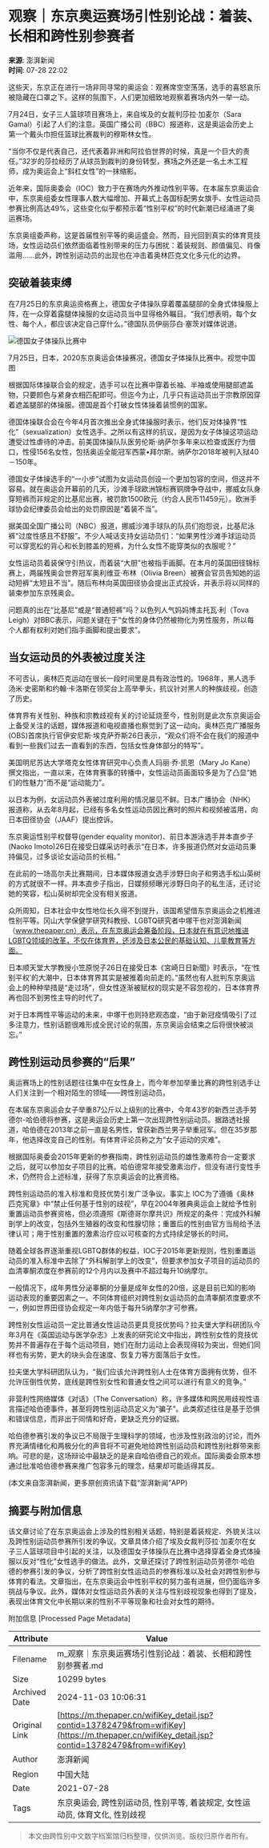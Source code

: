 # 观察｜东京奥运赛场引性别论战：着装、长相和跨性别参赛者

**来源**: 澎湃新闻  
**时间**: 07-28 22:02

这些天，东京正在进行一场非同寻常的奥运会：观赛席空空荡荡，选手的喜怒哀乐被隐藏在口罩之下。这样的氛围下，人们更加细致地观察着赛场内外一举一动。

7月24日，女子三人篮球项目赛场上，来自埃及的女裁判莎拉·加麦尔（Sara Gamal）引起了人们的注意。英国广播公司（BBC）报道称，这是奥运会历史上第一个戴头巾担任篮球比赛裁判的穆斯林女性。

“当你不仅是代表自己，还代表着非洲和阿拉伯世界的时候，真是一个巨大的责任。”32岁的莎拉经历了从球员到裁判的身份转型，赛场之外还是一名土木工程师，成为奥运会上“斜杠女性”的一抹缩影。

近年来，国际奥委会（IOC）致力于在赛场内外推动性别平等。在本届东京奥运会中，东京奥组委女性理事人数大幅增加、开幕式上各国标配男女旗手、女性运动员参赛比例高达49%，这些变化似乎都预示着“性别平权”的时代新潮已经涌进了奥运赛场。

东京奥组委声称，这是首届性别平等的奥运盛会。然而，目光回到真实的体育竞技场，女性运动员们依然面临着性别带来的压力与困扰：着装规则、颜值偏见、肖像滥用……此外，跨性别运动员的出现也在冲击着奥林匹克文化多元化的边界。

## 突破着装束缚

在7月25日的东京奥运资格赛上，德国女子体操队穿着覆盖腿部的全身式体操服上阵，在一众穿着露腿体操服的女运动员当中显得格外瞩目。“我们想表明，每个女性、每个人，都应该决定自己穿什么。”德国队员伊丽莎白·塞茨对媒体说道。

![德国女子体操队比赛中](https://imagecloud.thepaper.cn/thepaper/image/144/987/436.jpg)

7月25日，日本，2020东京奥运会体操赛况，德国女子体操队比赛中。视觉中国 图

根据国际体操联合会的规定，选手可以在比赛中穿着长袖、半袖或使用腿部遮盖物，只要颜色与紧身衣相匹配即可。但迄今为止，几乎只有运动员出于宗教原因穿着遮盖腿部的体操服。德国是首个打破女性体操着装惯例的国家。

德国体操联合会在今年4月首次推出全身式体操服时表示，他们反对体操界“性化”（sexualization）女性选手。之所以有这样的抗议，是因为女子体操这项运动遭受过性虐待的冲击。前美国体操队队医劳伦斯·纳萨尔多年来以检查或医疗为借口，性侵156名女性，包括奥运全能冠军西蒙•拜尔斯。纳萨尔2018年被判入狱40－150年。

德国女子体操选手的“一小步”试图为女运动员创设一个更加包容的空间，但这并不容易。就在奥运会开幕前的几天，沙滩手球欧洲锦标赛铜牌争夺战中，挪威女队身穿短裤而非规定的比基尼出赛，被罚款1500欧元（约合人民币11459元）。欧洲手球协会纪律委员会给出的处罚原因是“着装不当”。

据美国全国广播公司（NBC）报道，挪威沙滩手球队的队员们抱怨说，比基尼泳裤“过度性感且不舒服”。不少人喊话支持女运动员们：“如果男性沙滩手球运动员可以穿宽松的背心和长到膝盖的短裤，为什么女性不能穿类似的衣服呢？”

女性运动员着装保守引热议，而着装“大胆”也被指手画脚。在本月的英国田径锦标赛上，两届残奥会世界冠军奥利维亚·布林（Olivia Breen）被赛会官员告知她的运动短裤“太短且不当”。随后布林向英国田径协会提出正式投诉，并表示将以同样的装束参加东京残奥会。

问题真的出在“比基尼”或是“普通短裤”吗？以色列人气妈妈博主托瓦·利（Tova Leigh）对BBC表示，问题关键在于“女性的身体仍然被物化为男性服务，所以每个人都有权利对她们指手画脚和提出要求”。

## 当女运动员的外表被过度关注

不可否认，奥林匹克运动在很长一段时间里是具有政治性的。1968年，黑人选手汤米·史密斯和约翰·卡洛斯在领奖台上高举拳头，抗议针对黑人的种族歧视，创造了历史。

体育界有关性别、种族和宗教歧视有关的讨论延烧至今，性别则是此次东京奥运会上备受关注的话题，媒体报道和电视直播也察觉到了这一动向。奥林匹克广播服务(OBS)首席执行官伊安尼斯·埃克萨乔斯26日表示，“观众们将不会在我们的报道中看到一些我们过去一直看到的东西，包括女性身体部分的特写”。

美国明尼苏达大学塔克女性体育研究中心负责人玛丽·乔·凯恩（Mary Jo Kane）撰文指出，一直以来，在体育赛事的转播中，女性运动员画面较多是为了凸显“她们的性魅力”而不是“运动能力”。

以日本为例，女运动员外表被过度利用的情况屡见不鲜。日本广播协会（NHK）报道称，从去年8月起，已经有多名女性运动员因比赛时的照片和视频被滥用，向日本田径协会（JAAF）提出控诉。

东京奥运性别平权督导(gender equality monitor)、前日本游泳选手井本直步子(Naoko Imoto)26日在接受日媒采访时表示“在日本，许多报道仍然对女运动员秉持偏见，过多谈论女运动员的长相。”

在此前的一场高尔夫比赛期间，日本媒体报道女选手涉野日向子和男选手松山英树的方式就很不一样。井本直步子指出，日媒频频曝光涉野日向子的私生活，还讨论她的笑容，松山英树却完全没有相关报道。

众所周知，日本社会中女性地位长久得不到提升，该国希望借东京奥运会之机推进性别平等。冈山大学保健学研究科教授、LGBTQ研究者中塚干也对澎湃新闻（www.thepaper.cn）表示，在东京奥运会筹备阶段，日本就在有意识地推进LGBTQ领域的改革，不仅在体育界，还涉及日本公民的基础认知、儿童教育等方面。

日本顺天堂大学教授小笠原悦子26日在接受日本《宮崎日日新聞》时表示，“在‘性别平权’的大潮中，日本体育界其实是被推着向前走的。”虽然也有人批判东京奥运会上的种种举措是“走过场”，但女性逐渐被赋权的现实是不容忽视的，日本体育界再也回不到男性主导的时代了。

对于日本两性平等运动的未来，中塚干也则持悲观态度，“由于新冠疫情吸引了过多注意力，性别话题很难形成全民讨论的氛围，东京奥运会结束之后将很快被淡忘。”

## 跨性别运动员参赛的“后果”

奥运赛场上的性别话题往往集中在女性身上，而今年参加举重比赛的跨性别选手让人们关注到一个相对陌生的领域——跨性别运动员。

在本届东京奥运会女子举重87公斤以上级别的比赛中，今年43岁的新西兰选手劳德尔-哈伯德将参赛，这是奥运会历史上第一次出现跨性别运动员。据路透社报道，哈伯德在2013年之前一直是名男性，曾获新西兰男子举重冠军。但在35岁那年，他选择改变自己的性别。有体育评论员称之为“女子运动的灾难”。

根据国际奥委会2015年更新的参赛指南，跨性别运动员的雄性激素符合一定要求之后，就可以参加女子项目的比赛。哈伯德常年接受激素治疗，但没有进行变性手术，仍然符合上述标准，获得了东京奥运会的比赛资格。

跨性别运动员的准入标准和竞技优势引发广泛争议。事实上 IOC为了遵循《奥林匹克宪章》中“禁止任何基于性别的歧视”，早在2004年雅典奥运会上就给予性别重置运动员参赛资格，但必须遵照《斯德哥尔摩共识》所规定的条件：完成外科解剖学上的改变，包括外生殖器的改变和性腺切除；重置后的性别由官方当局给予法律认可；用于性别重置的激素治疗应以可核查的方式持续足够长的时间。

随着全球各界逐渐重视LGBTQ群体的权益，IOC于2015年更新规则，性别重置运动员的准入标准中去除了“外科解剖学上的改变”，但要求参加女子项目的运动员的血清睾酮浓度在参赛前的12个月内以及赛中不超过每升10纳摩尔。

一般情况下，成年男性分泌睾酮的分量是成年女性的20倍，这是目前已知的影响运动表现的重要因素之一。不同体育组织对跨性别女运动员的血清睾酮浓度要求不一，例如世界田径协会规定一年内低于每升5纳摩尔才可参赛。

跨性别女性运动员一定比普通女性运动员更具竞技优势吗？拉夫堡大学科研团队今年3月在《英国运动与医学杂志》上发表的研究论文中指出，跨性别女性的竞技优势并不普遍存在于每个运动项目，她们在耐力运动上会表现得较为突出，但她们同样也有劣势，更大的块头会在速度、恢复力等方面落后于女性。

拉夫堡大学科研团队认为，“我们应该允许跨性别人士在体育方面拥有优势，但不允许压倒性优势，底线是跨性别女性和普通女性之间可以进行有意义的竞争。”

非营利性网络媒体《对话》（The Conversation）称，许多媒体和网民用歧视性语言描述哈伯德事件，甚至将跨性别运动员定义为“骗子”。此类叙述往往是基于恐惧和错误信息，而非出于同情和好奇，更缺乏充分的证据。

哈伯德参赛引发的争议已不局限于生理科学的领域，也涉及性别政治的讨论，而外界充满情绪化和两极分化的声音将不可避免地给跨性别运动员和跨性别社群带来影响。可悲的是，这场辩论中最缺乏的是来自哈伯德自己的观点。国际奥委会原本想通过批准哈伯德参赛来推广包容多元的理念，结果却可能适得其反。

(本文来自澎湃新闻，更多原创资讯请下载“澎湃新闻”APP)

## 摘要与附加信息

<!-- tcd_abstract -->
该文章讨论了在东京奥运会上涉及的性别相关话题，特别是着装规定、外貌关注以及跨性别运动员参赛所引发的争议。文章具体介绍了埃及女裁判莎拉·加麦尔在女子三人篮球项目中引起的关注，以及德国女子体操队在比赛中选择穿着全身式体操服以反对“性化”女性选手的做法。此外，文章还探讨了跨性别运动员劳德尔·哈伯德的参赛引发的争议，分析了跨性别女性运动员的参赛标准以及社会对跨性别参与体育的看法。文章指出，在东京奥运会中性别平权的努力虽有进展，但仍面临许多挑战与争议。此外，媒体对女性运动员外表的关注与性别歧视现象也得到了提及，表现出体育文化中长期以来的性别不平等现象和社会对女性的期待。
<!-- tcd_abstract_end -->

附加信息 [Processed Page Metadata]

| Attribute       | Value                                  |
|-----------------|----------------------------------------|
| Filename        | m_观察｜东京奥运赛场引性别论战：着装、长相和跨性别参赛者.md                             |
| Size            | 10299 bytes                           |
| Archived Date   | 2024-11-03 10:06:31                             |
| Original Link   | [https://m.thepaper.cn/wifiKey_detail.jsp?contid=13782479&from=wifiKey](https://m.thepaper.cn/wifiKey_detail.jsp?contid=13782479&from=wifiKey)                       |
| Author          | 澎湃新闻                               |
| Region          | 中国大陆                               |
| Date            | 2021-07-28                                 |
| Tags            | 东京奥运会, 跨性别运动员, 性别平等, 着装规定, 女性运动员, 体育文化, 性别歧视                                 |
>
> 本文由跨性别中文数字档案馆归档整理，仅供浏览。版权归原作者所有。
>